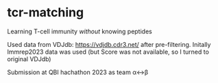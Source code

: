 # tcr-matching
Learning T-cell immunity *without* knowing peptides

Used data from VDJdb: https://vdjdb.cdr3.net/ after pre-filtering.
Initally Immrep2023 data was used (but Score was not available, so I turned to original VDJdb)


Submission at QBI hachathon 2023 as team α↔β
